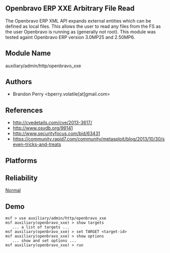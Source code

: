 ## Openbravo ERP XXE Arbitrary File Read

The Openbravo ERP XML API expands external entities which 
can be defined as local files. This allows the user to read 
any files from the FS as the user Openbravo is running as 
(generally not root). This module was tested againt 
Openbravo ERP version 3.0MP25 and 2.50MP6.


## Module Name
auxiliary/admin/http/openbravo_xxe

## Authors
* Brandon Perry <bperry.volatile[at]gmail.com>


## References
* http://cvedetails.com/cve/2013-3617/
* http://www.osvdb.org/99141
* http://www.securityfocus.com/bid/63431
* https://community.rapid7.com/community/metasploit/blog/2013/10/30/seven-tricks-and-treats




## Platforms


## Reliability
[Normal](https://github.com/rapid7/metasploit-framework/wiki/Exploit-Ranking)

## Demo

```
msf > use auxiliary/admin/http/openbravo_xxe
msf auxiliary(openbravo_xxe) > show targets
   ... a list of targets ...
msf auxiliary(openbravo_xxe) > set TARGET <target-id>
msf auxiliary(openbravo_xxe) > show options
   ... show and set options ...
msf auxiliary(openbravo_xxe) > run
```
    
    